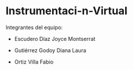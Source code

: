 # Instrumentaci-n-Virtual
Integrantes del equipo:

- Escudero Díaz Joyce Montserrat

- Gutiérrez Godoy Diana Laura

- Ortiz Villa Fabio
